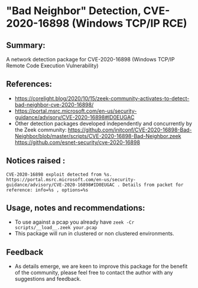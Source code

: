 # "Bad Neighbor" Detection, CVE-2020-16898 (Windows TCP/IP RCE) 

## Summary:  
A network detection package for CVE-2020-16898 (Windows TCP/IP Remote Code Execution Vulnerability)

## References: 
- https://corelight.blog/2020/10/15/zeek-community-activates-to-detect-bad-neighbor-cve-2020-16898/
- https://portal.msrc.microsoft.com/en-us/security-guidance/advisory/CVE-2020-16898#ID0EUGAC
- Other detection packages developed independently and concurrently by the Zeek community:
https://github.com/initconf/CVE-2020-16898-Bad-Neighbor/blob/master/scripts/CVE-2020-16898-Bad-Neighbor.zeek  
https://github.com/esnet-security/cve-2020-16898

## Notices raised :   

```CVE-2020-16898 exploit detected from %s. https://portal.msrc.microsoft.com/en-us/security-guidance/advisory/CVE-2020-16898#ID0EUGAC . Details from packet for reference: info=%s , options=%s```


## Usage, notes and recommendations:
- To use against a pcap you already have ```zeek -Cr scripts/__load__.zeek your.pcap```   
- This package will run in clustered or non clustered environments.  

## Feedback
- As details emerge, we are keen to improve this package for the benefit of the community, please feel free to contact the author with any suggestions and feedback.
